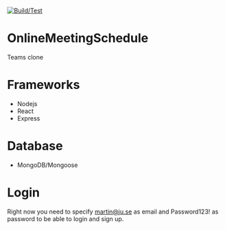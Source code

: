 [![Build/Test](https://github.com/Civil-Data/OnlineMeetingSchedule/actions/workflows/node.js.yml/badge.svg)](https://github.com/Civil-Data/OnlineMeetingSchedule/actions/workflows/node.js.yml)

# OnlineMeetingSchedule
Teams clone

# Frameworks
* Nodejs
* React
* Express

# Database
* MongoDB/Mongoose

# Login
Right now you need to specify martin@ju.se as email and Password123! as password to be able to login and sign up.
